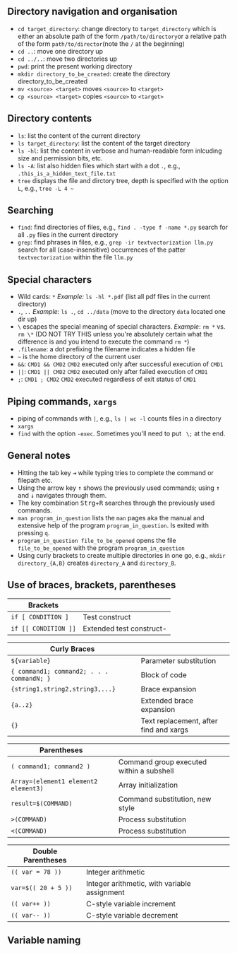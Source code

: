 ## Directory navigation and organisation

- `cd target_directory`: change directory to `target_directory` which is either an absolute path of the form `/path/to/directory`or a relative path of the form `path/to/director`(note the `/` at the beginning)
- `cd ..`: move one directory up
- `cd ../..`: move two directories up
- `pwd`: print the present working directory
- `mkdir directory_to_be_created`: create the directory directory_to_be_created
- `mv <source> <target>` moves `<source>` to `<target>`
- `cp <source> <target>` copies `<source>` to `<target>`


## Directory contents 
- `ls`: list the content of the current directory
- `ls target_directory`: list the content of the target directory
- `ls -hl`: list the content in verbose and human-readable form inlcuding size and permission bits, etc. 
- `ls -A`: list also hidden files which start with a dot `.`, e.g., `.this_is_a_hidden_text_file.txt`
- `tree` displays the file and dirctory tree, depth is specified with the option `L`, e.g., `tree -L 4 ~`


## Searching

- `find`: find directories of files, e.g., `find . -type f -name *.py` search for all `.py` files in the current directory
- `grep`: find phrases in files, e.g., `grep -ir textvectorization llm.py` search for all (case-insensitive) occurrences of the patter `textvectorization` within the file `llm.py`


## Special characters

- Wild cards: `*` *Example:* `ls -hl *.pdf` (list all pdf files in the current directory)
- `.`, `..` *Example:* `ls .`, `cd ../data` (move to the directory `data` located one dir up)
- `\` escapes the special meaning of special characters. *Example*: `rm *` vs. `rm \*` (DO NOT TRY THIS unless you're absolutely certain what the difference is and you intend to execute the command `rm *`)
- `.filename`: a dot prefixing the filename indicates a hidden file
- `~` is the home directory of the current user
- `&&`: `CMD1 && CMD2` `CMD2` executed only after successful execution of `CMD1`  
- `||`: `CMD1 || CMD2` `CMD2` executed only after failed execution of `CMD1`
- `;`: `CMD1 ; CMD2` `CMD2` executed regardless of exit status of `CMD1`


## Piping commands, `xargs` 

- piping of commands with `|`, e.g., `ls | wc -l` counts files in a directory
- `xargs` 
- `find` with the option `-exec`. Sometimes you'll need to put ` \;` at the end. 


## General notes

- Hitting the tab key <kbd>&#8677;</kbd> while typing tries to complete the command or filepath etc. 
- Using the arrow key <kbd>&#8593;</kbd> shows the previously used commands; using <kbd>&#8593;</kbd> and 
  <kbd>&#8595;</kbd> navigates through them.
- The key combination <kbd>Strg</kbd>+<kbd>R</kbd> searches through the previously used commands.
- `man program_in_question` lists the `man` pages aka the manual and extensive help of the program `program_in_question`. Is exited with pressing `q`. 
- `program_in_question file_to_be_opened` opens the file `file_to_be_opened` with the program `program_in_question`
- Using curly brackets to create multiple directories in one go, e.g., `mkdir directory_{A,B}` creates `directory_A` and `directory_B`. 


## Use of braces, brackets, parentheses

| Brackets                                  |                                          |
|-------------------------------------------|------------------------------------------|
| `if [ CONDITION ]`                        | Test construct                           |
| `if [[ CONDITION ]]`                      | Extended test construct-                 |

| Curly Braces                              |                                          |
| ---------------------                     | ------------------------                 |
| `${variable}`                             | Parameter substitution                   |  
| `{ command1; command2; . . . commandN; }` | Block of code                            |  
| `{string1,string2,string3,...}`           | Brace expansion                          |  
| `{a..z}`                                  | Extended brace expansion                 |  
| `{}`                                      | Text replacement, after find and xargs   |

| Parentheses                              |                                          |
| ---------------------                     | ------------------------                 |
| `( command1; command2 )`                  | Command group executed within a subshell |  
| `Array=(element1 element2 element3)`       | Array initialization                     |  
| `result=$(COMMAND)`                        | Command substitution, new style          |  
| `>(COMMAND)`                               | Process substitution                     |  
| `<(COMMAND)`                               | Process substitution                     |

| Double Parentheses     |    |                   
| ---------------------                     | ------------------------|
| `(( var = 78 ))`                            | Integer arithmetic |   
| `var=$(( 20 + 5 ))`                         | Integer arithmetic, with variable assignment |   
| `(( var++ ))`                               | C-style variable increment |   
| `(( var-- ))`                               | C-style variable decrement |



## Variable naming
